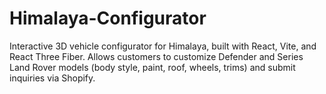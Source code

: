 # Himalaya-Configurator
Interactive 3D vehicle configurator for Himalaya, built with React, Vite, and React Three Fiber. Allows customers to customize Defender and Series Land Rover models (body style, paint, roof, wheels, trims) and submit inquiries via Shopify.
